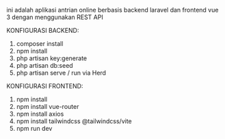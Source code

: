 ini adalah aplikasi antrian online berbasis backend laravel dan frontend vue 3 dengan menggunakan REST API

KONFIGURASI BACKEND:
1. composer install
2. npm install
3. php artisan key:generate
4. php artisan db:seed
5. php artisan serve / run via Herd


KONFIGURASI FRONTEND:
1. npm install
2. npm install vue-router
3. npm install axios
4. npm install tailwindcss @tailwindcss/vite
5. npm run dev
